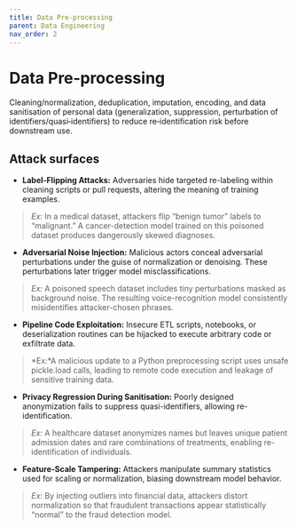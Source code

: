 ```yaml
---
title: Data Pre‑processing
parent: Data Engineering
nav_order: 2
---
```


# Data Pre‑processing

Cleaning/normalization, deduplication, imputation, encoding, and data sanitisation of personal data (generalization, suppression, perturbation of identifiers/quasi‑identifiers) to reduce re‑identification risk before downstream use.

## Attack surfaces

- **Label‑Flipping Attacks:**  Adversaries hide targeted re-labeling within cleaning scripts or pull requests, altering the meaning of training examples. 
 > *Ex:* In a medical dataset, attackers flip “benign tumor” labels to “malignant.” A cancer-detection model trained on this poisoned dataset produces dangerously skewed diagnoses.

- **Adversarial Noise Injection:** Malicious actors conceal adversarial perturbations under the guise of normalization or denoising. These perturbations later trigger model misclassifications. 
 > *Ex:* A poisoned speech dataset includes tiny perturbations masked as background noise. The resulting voice-recognition model consistently misidentifies attacker-chosen phrases.

- **Pipeline Code Exploitation:** Insecure ETL scripts, notebooks, or deserialization routines can be hijacked to execute arbitrary code or exfiltrate data.
 > *Ex:*A malicious update to a Python preprocessing script uses unsafe pickle.load calls, leading to remote code execution and leakage of sensitive training data.
- **Privacy Regression During Sanitisation:** Poorly designed anonymization fails to suppress quasi-identifiers, allowing re-identification.  
 > *Ex:* A healthcare dataset anonymizes names but leaves unique patient admission dates and rare combinations of treatments, enabling re-identification of individuals.

- **Feature‑Scale Tampering:** Attackers manipulate summary statistics used for scaling or normalization, biasing downstream model behavior.  
 > *Ex:* By injecting outliers into financial data, attackers distort normalization so that fraudulent transactions appear statistically “normal” to the fraud detection model.
